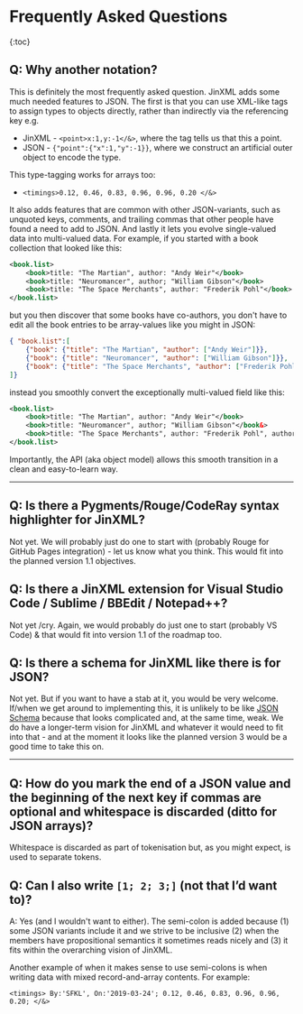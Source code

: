 # Frequently Asked Questions

{:toc}

## Q: Why another notation?

This is definitely the most frequently asked question. JinXML adds some much needed features to JSON. The first is that you can use XML-like tags to assign types to objects directly, rather than indirectly via the referencing key e.g.

 - JinXML - `<point>x:1,y:-1</&>`, where the tag tells us that this a point.
 - JSON - `{"point":{"x":1,"y":-1}}`, where we construct an artificial outer object to encode the type.

This type-tagging works for arrays too:

 - `<timings>0.12, 0.46, 0.83, 0.96, 0.96, 0.20 </&>`

It also adds features that are common with other JSON-variants, such as unquoted keys, comments, and trailing commas that other people have found a need to add to JSON. And lastly it lets you evolve single-valued data into multi-valued data. For example, if you started with a book collection that looked like this:

```xml
<book.list>
    <book>title: "The Martian", author: "Andy Weir"</book>
    <book>title: "Neuromancer", author; "William Gibson"</book>
    <book>title: "The Space Merchants", author: "Frederik Pohl"</book>
</book.list>
```

but you then discover that some books have co-authors, you don't have to edit all the book entries to be array-values like you might in JSON:

```json
{ "book.list":[
    {"book": {"title": "The Martian", "author": ["Andy Weir"]}},
    {"book": {"title": "Neuromancer", "author": ["William Gibson"]}},
    {"book": {"title": "The Space Merchants", "author": ["Frederik Pohl", "Cyril M. Kornbluth"]}}
]}
```

instead you smoothly convert the exceptionally multi-valued field like this:

```xml
<book.list>
    <book>title: "The Martian", author: "Andy Weir"</book>
    <book>title: "Neuromancer", author; "William Gibson"</book&>
    <book>title: "The Space Merchants", author: "Frederik Pohl", author+: "Cyril M. Kornbluth"</book>
</book.list>
```

Importantly, the API (aka object model) allows this smooth transition in a clean and easy-to-learn way.

--- 

## Q: Is there a Pygments/Rouge/CodeRay syntax highlighter for JinXML?

Not yet. We will probably just do one to start with (probably Rouge for GitHub Pages integration) - let us know what you think. This would fit into the planned version 1.1 objectives.

## Q: Is there a JinXML extension for Visual Studio Code / Sublime / BBEdit / Notepad++?

Not yet /cry. Again, we would probably do just one to start (probably VS Code) & that would fit into version 1.1 of the roadmap too.

## Q: Is there a schema for JinXML like there is for JSON?

Not yet. But if you want to have a stab at it, you would be very welcome. If/when we get around to implementing this, it is unlikely to be like [JSON Schema](https://json-schema.org) because that looks complicated and, at the same time, weak. We do have a longer-term vision for JinXML and whatever it would need to fit into that - and at the moment it looks like the planned version 3 would be a good time to take this on.

--- 

## Q: How do you mark the end of a JSON value and the beginning of the next key if commas are optional and whitespace is discarded (ditto for JSON arrays)?

Whitespace is discarded as part of tokenisation but, as you might expect, is used to separate tokens. 

## Q: Can I also write `[1; 2; 3;]` (not that I’d want to)? 

A: Yes (and I wouldn't want to either). The semi-colon is added because (1) some JSON variants include it and we strive to be inclusive (2) when the members have propositional semantics it sometimes reads nicely and (3) it fits within the overarching vision of JinXML. 

Another example of when it makes sense to use semi-colons is when writing data with mixed record-and-array contents. For example:

```
<timings> By:'SFKL', On:'2019-03-24'; 0.12, 0.46, 0.83, 0.96, 0.96, 0.20; </&>
```
